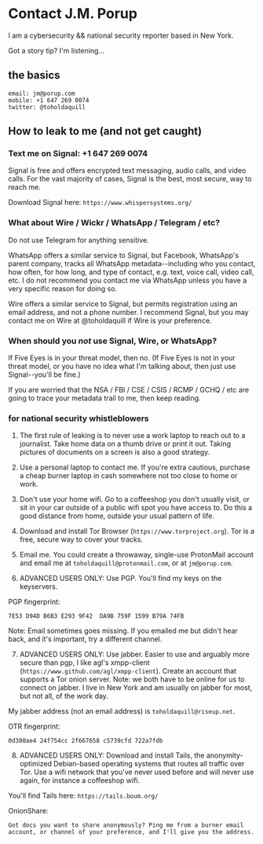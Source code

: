 Contact J.M. Porup
==================

I am a cybersecurity && national security reporter based in New York.

Got a story tip? I'm listening...

the basics
----------

    email: jm@porup.com
    mobile: +1 647 269 0074
    twitter: @toholdaquill

How to leak to me (and not get caught)
--------------------------------------

### Text me on Signal: +1 647 269 0074

Signal is free and offers encrypted text messaging, audio calls, and video calls. For the vast majority of cases, Signal is the best, most secure, way to reach me.

Download Signal here: `https://www.whispersystems.org/`

### What about Wire / Wickr / WhatsApp / Telegram / etc?

Do not use Telegram for anything sensitive.

WhatsApp offers a similar service to Signal, but Facebook, WhatsApp's parent company, tracks all WhatsApp metadata--including who you contact, how often, for how long, and type of contact, e.g. text, voice call, video call, etc. I do not recommend you contact me via WhatsApp unless you have a very specific reason for doing so.

Wire offers a similar service to Signal, but permits registration using an email address, and not a phone number. I recommend Signal, but you may contact me on Wire at @toholdaquill if Wire is your preference.

### When should you *not* use Signal, Wire, or WhatsApp?

If Five Eyes is in your threat model, then no. (If Five Eyes is not in your threat model, or you have no idea what I'm talking about, then just use Signal--you'll be fine.)

If you are worried that the NSA / FBI / CSE / CSIS / RCMP / GCHQ / etc are going to trace your metadata trail to me, then keep reading.

### for national security whistleblowers

1. The first rule of leaking is to never use a work laptop to reach out to a journalist. Take home data on a thumb drive or print it out. Taking pictures of documents on a screen is also a good strategy.

3. Use a personal laptop to contact me. If you're extra cautious, purchase a cheap burner laptop in cash somewhere not too close to home or work. 

4. Don't use your home wifi. Go to a coffeeshop you don't usually visit, or sit in your car outside of a public wifi spot you have access to. Do this a good distance from home, outside your usual pattern of life.

5. Download and install Tor Browser (`https://www.torproject.org`). Tor is a free, secure way to cover your tracks.

5. Email me. You could create a throwaway, single-use ProtonMail account and email me at `toholdaquill@protonmail.com`, or at `jm@porup.com`. 

6. ADVANCED USERS ONLY: Use PGP. You'll find my keys on the keyservers.

PGP fingerprint:

    7E53 D94D B6B3 E293 9F42  DA9B 759F 1599 B79A 74FB

Note: Email sometimes goes missing. If you emailed me but didn't hear back, and it's important, try a different channel.

7. ADVANCED USERS ONLY: Use jabber. Easier to use and arguably more secure than pgp, I like agl's xmpp-client (`https://www.github.com/agl/xmpp-client`). Create an account that supports a Tor onion server. Note: we both have to be online for us to connect on jabber. I live in New York and am usually on jabber for most, but not all, of the work day. 

My jabber address (not an email address) is `toholdaquill@riseup.net`.

OTR fingerprint:

    0d300ae4 24f754cc 2f667658 c5739cfd 722a7fdb

8. ADVANCED USERS ONLY: Download and install Tails, the anonymity-optimized Debian-based operating systems that routes all traffic over Tor. Use a wifi network that you've never used before and will never use again, for instance a coffeeshop wifi. 

You'll find Tails here: `https://tails.boum.org/`


OnionShare:

    Got docs you want to share anonymously? Ping me from a burner email account, or channel of your preference, and I'll give you the address.


